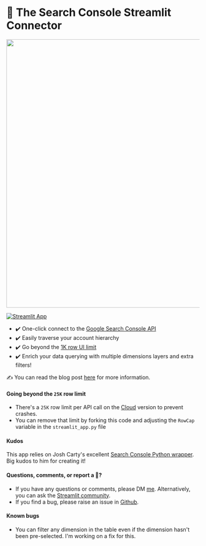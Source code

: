 
# 🔌 The Search Console Streamlit Connector

<img src ="https://user-images.githubusercontent.com/27242399/181491466-025cce04-893f-4d57-9d12-cfa367f8c913.png" width="700px"></img>


[![Streamlit App](https://static.streamlit.io/badges/streamlit_badge_black_white.svg)](https://search-console-connector.streamlitapp.com/)

   * ✔️ One-click connect to the [Google Search Console API](https://developers.google.com/webmaster-tools)
   * ✔️ Easily traverse your account hierarchy
   * ✔️ Go beyond the [1K row UI limit](https://www.gsqi.com/marketing-blog/how-to-bulk-export-search-features-from-gsc/)
   * ✔️ Enrich your data querying with multiple dimensions layers and extra filters!

✍️ You can read the blog post [here](https://blog.streamlit.io/p/e89fd54e-e6cd-4e00-8a59-39e87536b260/) for more information.

#### Going beyond the `25K` row limit

   * There's a `25K` row limit per API call on the [Cloud](https://streamlit.io/cloud) version to prevent crashes.
   * You can remove that limit by forking this code and adjusting the `RowCap` variable in the `streamlit_app.py` file

#### Kudos

This app relies on Josh Carty's excellent [Search Console Python wrapper](https://github.com/joshcarty/google-searchconsole). Big kudos to him for creating it!

#### Questions, comments, or report a 🐛?

   * If you have any questions or comments, please DM [me](https://twitter.com/DataChaz). Alternatively, you can ask the [Streamlit community](https://discuss.streamlit.io).
   * If you find a bug, please raise an issue in [Github](https://github.com/CharlyWargnier/google-search-console-connector/pulls).

#### Known bugs
   * You can filter any dimension in the table even if the dimension hasn't been pre-selected. I'm working on a fix for this.
  

